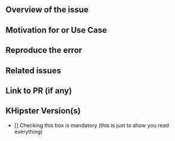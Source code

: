 ## Overview of the issue
## Motivation for or Use Case
## Reproduce the error
## Related issues
## Link to PR (if any)
## KHipster Version(s)

- [] Checking this box is mandatory (this is just to show you read everything)
